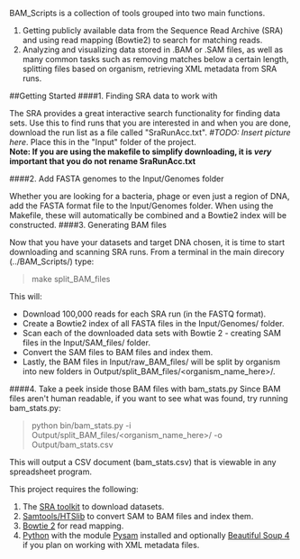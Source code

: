 BAM_Scripts is a collection of tools grouped into two main functions.
1) Getting publicly available data from the Sequence Read Archive (SRA) and using read mapping (Bowtie2) to search for matching reads.
2) Analyzing and visualizing data stored in .BAM or .SAM files, as well as many common tasks such as removing matches below a certain length, splitting files based on organism, retrieving XML metadata from SRA runs.

##Getting Started
####1. Finding SRA data to work with

The SRA provides a great interactive search functionality for finding data sets.  Use this to find runs that you are interested in and when you are done, download the run list as a file called "SraRunAcc.txt". *#TODO: Insert picture here*. 
Place this in the "Input" folder of the project. \
**Note: If you are using the makefile to simplify downloading, it is *very* important that you do not rename SraRunAcc.txt**

####2. Add FASTA genomes to the Input/Genomes folder

Whether you are looking for a bacteria, phage or even just a region of DNA, add the FASTA format file to the Input/Genomes folder. When using the Makefile, these will automatically be combined and a Bowtie2 index will be constructed.
####3. Generating BAM files

Now that you have your datasets and target DNA chosen, it is time to start downloading and scanning SRA runs. From a terminal in the main direcory (../BAM_Scripts/) type:
>make split_BAM_files

This will:
 * Download 100,000 reads for each SRA run (in the FASTQ format).
 * Create a Bowtie2 index of all FASTA files in the Input/Genomes/ folder.
 * Scan each of the downloaded data sets with Bowtie 2 - creating SAM files in the Input/SAM_files/ folder.
 * Convert the SAM files to BAM files and index them.
 * Lastly, the BAM files in Input/raw_BAM_files/ will be split by organism into new folders in Output/split_BAM_files/<organism_name_here>/.
 
####4. Take a peek inside those BAM files with bam_stats.py
Since BAM files aren't human readable, if you want to see what was found, try running bam_stats.py:
> python bin/bam_stats.py -i Output/split_BAM_files/<organism_name_here>/ -o Output/bam_stats.csv

This will output a CSV document (bam_stats.csv) that is viewable in any spreadsheet program.


This project requires the following:
1) The [SRA toolkit](https://github.com/ncbi/sra-tools/wiki/HowTo:-Binary-Installation) to download datasets.
2) [Samtools/HTSlib](http://www.htslib.org/download/) to convert SAM to BAM files and index them.
3) [Bowtie 2](http://bowtie-bio.sourceforge.net/bowtie2/manual.shtml#obtaining-bowtie-2) for read mapping.
4) [Python](https://www.python.org/downloads/) with the module [Pysam](https://github.com/pysam-developers/pysam) installed and optionally [Beautiful Soup 4](https://www.crummy.com/software/BeautifulSoup/bs4/doc/#installing-beautiful-soup) if you plan on working with XML metadata files.





